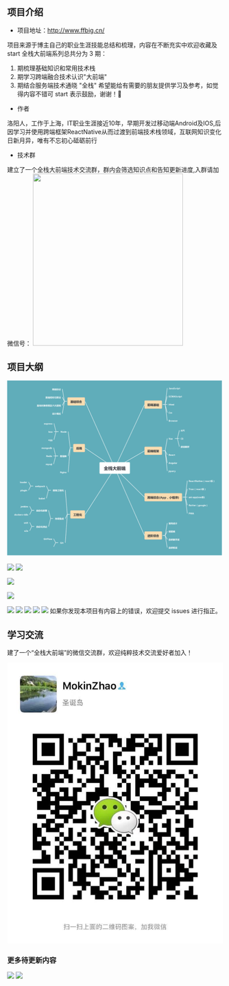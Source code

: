 ## 项目介绍

- 项目地址：<http://www.ffbig.cn/>

项目来源于博主自己的职业生涯技能总结和梳理，内容在不断充实中欢迎收藏及start
全栈大前端系列总共分为 3 期：

1. 期梳理基础知识和常用技术栈
2. 期学习跨端融合技术认识"大前端"
3. 期结合服务端技术通晓 "全栈" 希望能给有需要的朋友提供学习及参考，如觉得内容不错可 start 表示鼓励，谢谢！🙏

- 作者

洛阳人，工作于上海，IT职业生涯接近10年，早期开发过移动端Android及IOS,后因学习并使用跨端框架ReactNative从而过渡到前端技术栈领域，互联网知识变化日新月异，唯有不忘初心砥砺前行

- 技术群

建立了一个全栈大前端技术交流群，群内会筛选知识点和告知更新进度,入群请加微信号：
<img src="/wchat.jpeg" width="350" height="400">

## 项目大纲

![](./docs/.vuepress/public/outline.png)

![](https://vp-blog-img.oss-cn-shanghai.aliyuncs.com/MindMaping/JavaScript.png)
![](https://vp-blog-img.oss-cn-shanghai.aliyuncs.com/MindMaping/Nuxt%20%281%29.png)

![](https://vp-blog-img.oss-cn-shanghai.aliyuncs.com/2021/react/2.2.0%E5%85%A8%E6%A0%88%E5%A4%A7%E5%89%8D%E7%AB%AF%E4%B9%8B%E9%AB%98%E7%BA%A7%E8%BF%9B%E9%98%B6-React%E5%BF%85%E7%AD%94%E4%BA%8C.png)

![](https://vp-blog-img.oss-cn-shanghai.aliyuncs.com/2021/react/2.2.1%E5%85%A8%E6%A0%88%E5%A4%A7%E5%89%8D%E7%AB%AF%E4%B9%8B%E9%AB%98%E7%BA%A7%E8%BF%9B%E9%98%B6-ReactHooks.png)

![](https://vp-blog-img.oss-cn-shanghai.aliyuncs.com/MindMaping/Vue%E6%A0%B8%E5%BF%83%E7%94%A8%E6%B3%95.png)
![](https://vp-blog-img.oss-cn-shanghai.aliyuncs.com/MindMaping/Webpack.png)
![](https://vp-blog-img.oss-cn-shanghai.aliyuncs.com/MindMaping/%E5%89%8D%E7%AB%AF%E5%AE%89%E5%85%A8.png)
![](https://vp-blog-img.oss-cn-shanghai.aliyuncs.com/MindMaping/%E9%AA%A8%E6%9E%B6%E5%B1%8F%E6%96%B9%E6%A1%88.png)
![](https://vp-blog-img.oss-cn-shanghai.aliyuncs.com/MindMaping/%E6%80%A7%E8%83%BD%E4%BC%98%E5%8C%96.png)
如果你发现本项目有内容上的错误，欢迎提交 issues 进行指正。

## 学习交流

建了一个“全栈大前端”的微信交流群，欢迎纯粹技术交流爱好者加入！

![](./docs/.vuepress/public/wchat.jpeg)
### 更多待更新内容

![](https://vp-blog-img.oss-cn-shanghai.aliyuncs.com/2021/update1.jpeg)
![](https://vp-blog-img.oss-cn-shanghai.aliyuncs.com/2021/update2.jpeg)
